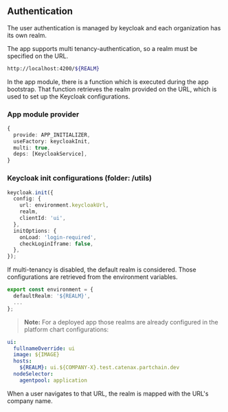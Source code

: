 ## Authentication

The user authentication is managed by keycloak and each organization has its own realm.

The app supports multi tenancy-authentication, so a realm must be specified on the URL.

```bash
http://localhost:4200/${REALM}
```

In the app module, there is a function which is executed during the app bootstrap.
That function retrieves the realm provided on the URL, which is used to set up the Keycloak configurations.

### App module provider

```typescript
{
  provide: APP_INITIALIZER,
  useFactory: keycloakInit,
  multi: true,
  deps: [KeycloakService],
}
```

### Keycloak init configurations (folder: /utils)

```typescript
keycloak.init({
  config: {
    url: environment.keycloakUrl,
    realm,
    clientId: 'ui',
  },
  initOptions: {
    onLoad: 'login-required',
    checkLoginIframe: false,
  },
});
```

If multi-tenancy is disabled, the default realm is considered.
Those configurations are retrieved from the environment variables.

```typescript
export const environment = {
  defaultRealm: '${REALM}',
  ...
};
```

> **Note:** For a deployed app those realms are already configured in the platform chart configurations:

```yaml
ui:
  fullnameOverride: ui
  image: ${IMAGE}
  hosts:
    ${REALM}: ui.${COMPANY-X}.test.catenax.partchain.dev
  nodeSelector:
    agentpool: application
```

When a user navigates to that URL, the realm is mapped with the URL's company name.
